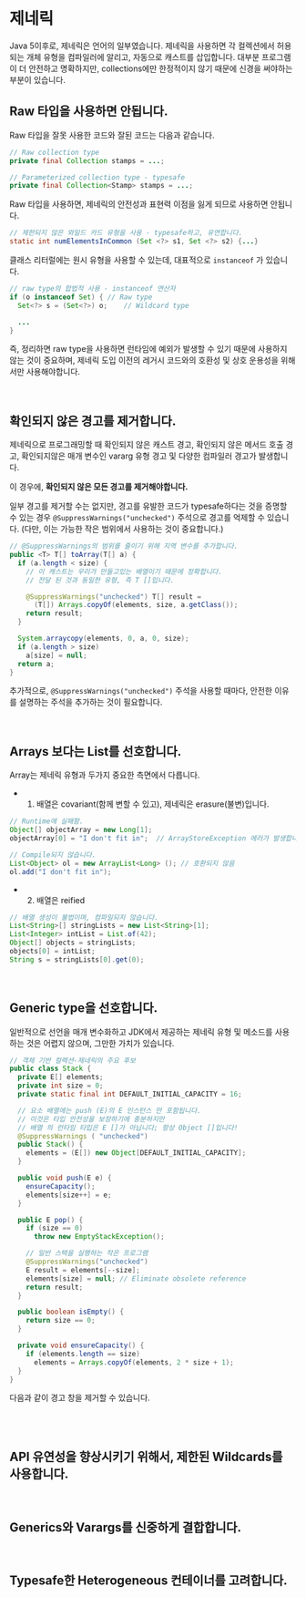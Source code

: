 # 제네릭

Java 5이후로, 제네릭은 언어의 일부였습니다. 제네릭을 사용하면 각 컬렉션에서 허용되는 개체 유형을 컴파일러에 알리고, 자동으로 캐스트를 삽입합니다. 대부분 프로그램이 더 안전하고 명확하지만, collections에만 한정적이지 않기 때문에 신경을 써야하는 부분이 있습니다.

## Raw 타입을 사용하면 안됩니다.

Raw 타입을 잘못 사용한 코드와 잘된 코드는 다음과 같습니다.

```java
// Raw collection type
private final Collection stamps = ...;

// Parameterized collection type - typesafe
private final Collection<Stamp> stamps = ...;
```

Raw 타입을 사용하면, 제네릭의 안전성과 표현력 이점을 잃게 되므로 사용하면 안됩니다.

```java
// 제한되지 않은 와일드 카드 유형을 사용 - typesafe하고, 유연합니다.
static int numElementsInCommon (Set <?> s1, Set <?> s2) {...}
```

클래스 리터럴에는 원시 유형을 사용할 수 있는데, 대표적으로 `instanceof` 가 있습니다.

```java
// raw type의 합법적 사용 - instanceof 연산자
if (o instanceof Set) { // Raw type
  Set<?> s = (Set<?>) o;    // Wildcard type

  ...
}
```

즉, 정리하면 raw type을 사용하면 런타임에 예외가 발생할 수 있기 때문에 사용하지 않는 것이 중요하며, 제네릭 도입 이전의 레거시 코드와의 호환성 및 상호 운용성을 위해서만 사용해야합니다.

<br/>

## 확인되지 않은 경고를 제거합니다.

제네릭으로 프로그래밍할 때 확인되지 않은 캐스트 경고, 확인되지 않은 메서드 호출 경고, 확인되지않은 매개 변수인 vararg 유형 경고 및 다양한 컴파일러 경고가 발생합니다.

이 경우에, **확인되지 않은 모든 경고를 제거해야합니다.**

일부 경고를 제거할 수는 없지만, 경고를 유발한 코드가 typesafe하다는 것을 증명할 수 있는 경우 `@SuppressWarnings("unchecked")` 주석으로 경고를 억제할 수 있습니다. (다만, 이는 가능한 작은 범위에서 사용하는 것이 중요합니다.)

```java
// @SuppressWarnings의 범위를 줄이기 위해 지역 변수를 추가합니다.
public <T> T[] toArray(T[] a) {
  if (a.length < size) {
    // 이 캐스트는 우리가 만들고있는 배열이기 때문에 정확합니다.
    // 전달 된 것과 동일한 유형, 즉 T []입니다.

    @SuppressWarnings("unchecked") T[] result =
      (T[]) Arrays.copyOf(elements, size, a.getClass());
    return result;
  }

  System.arraycopy(elements, 0, a, 0, size);
  if (a.length > size)
    a[size] = null;
  return a;
}
```

추가적으로, `@SuppressWarnings("unchecked")` 주석을 사용할 때마다, 안전한 이유를 설명하는 주석을 추가하는 것이 필요합니다.

<br/>

## Arrays 보다는 List를 선호합니다.

Array는 제네릭 유형과 두가지 중요한 측면에서 다릅니다.

- 1. 배열은 covariant(함께 변할 수 있고), 제네릭은 erasure(불변)입니다.

```java
// Runtime에 실패함.
Object[] objectArray = new Long[1];
objectArray[0] = "I don't fit in";  // ArrayStoreException 에러가 발생합니다.

// Compile되지 않습니다.
List<Object> ol = new ArrayList<Long> (); // 호환되지 않음
ol.add("I don't fit in");
```

- 2. 배열은 reified

```java
// 배열 생성이 불법이며, 컴파일되지 않습니다.
List<String>[] stringLists = new List<String>[1];
List<Integer> intList = List.of(42);
Object[] objects = stringLists;
objects[0] = intList;
String s = stringLists[0].get(0);
```

<br/>

## Generic type을 선호합니다.

일반적으로 선언을 매개 변수화하고 JDK에서 제공하는 제네릭 유형 및 메소드를 사용하는 것은 어렵지 않으며, 그만한 가치가 있습니다.

```java
// 객체 기반 컬렉션-제네릭의 주요 후보
public class Stack {
  private E[] elements;
  private int size = 0;
  private static final int DEFAULT_INITIAL_CAPACITY = 16;

  // 요소 배열에는 push (E)의 E 인스턴스 만 포함됩니다.
  // 이것은 타입 안전성을 보장하기에 충분하지만
  // 배열 의 런타임 타입은 E []가 아닙니다; 항상 Object []입니다!
  @SuppressWarnings ( "unchecked")
  public Stack() {
    elements = (E[]) new Object[DEFAULT_INITIAL_CAPACITY];
  }

  public void push(E e) {
    ensureCapacity();
    elements[size++] = e;
  }

  public E pop() {
    if (size == 0)
      throw new EmptyStackException();

    // 일반 스택을 실행하는 작은 프로그램
    @SuppressWarnings("unchecked")
    E result = elements[--size];
    elements[size] = null; // Eliminate obsolete reference
    return result;
  }

  public boolean isEmpty() {
    return size == 0;
  }

  private void ensureCapacity() {
    if (elements.length == size)
      elements = Arrays.copyOf(elements, 2 * size + 1);
  }
}
```

다음과 같이 경고 창을 제거할 수 있습니다.

<br/>

<br/>

## API 유연성을 향상시키기 위해서, 제한된 Wildcards를 사용합니다.

<br/>

## Generics와 Varargs를 신중하게 결합합니다.

<br/>

## Typesafe한 Heterogeneous 컨테이너를 고려합니다.
